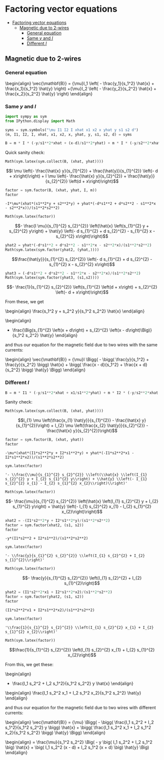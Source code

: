 
# Factoring vector equations

<!-- toc orderedList:0 depthFrom:1 depthTo:6 -->

- [Factoring vector equations](#factoring-vector-equations)
	- [Magnetic due to 2-wires](#magnetic-due-to-2-wires)
		- [General equation](#general-equation)
		- [Same $y$ and $I$](#same-y-and-i)
		- [Different $I$](#different-i)

<!-- tocstop -->

## Magnetic due to 2-wires

### General equation

\begin{align}
\vec{\mathbf{B}} = {\mu}I_1 \left( - \frac{y_1}{s_1^2} \hat{x} + \frac{x_1}{s_1^2}  \hat{y} \right)
                  +{\mu}I_2 \left( - \frac{y_2}{s_2^2} \hat{x} + \frac{x_2}{s_2^2}  \hat{y} \right)
\end{align}

### Same $y$ and $I$


```python
import sympy as sym
from IPython.display import Math
```


```python
syms = sym.symbols("\mu I1 I2 I xhat x1 x2 x yhat y s1 s2 d")
(m, I1, I2, I, xhat, x1, x2, x, yhat, y, s1, s2, d) = syms
```


```python
B = m * I * (-y/s1**2*xhat + (x-d)/s1**2*yhat) + m * I * (-y/s2**2*xhat + (x+d)/s2**2*yhat)
```

Quick sanity check:


```python
Math(sym.latex(sym.collect(B, (xhat, yhat))))
```




$$I \mu \left(- \frac{\hat{x} y}{s_{1}^{2}} + \frac{\hat{y}}{s_{1}^{2}} \left(- d + x\right)\right) + I \mu \left(- \frac{\hat{x} y}{s_{2}^{2}} + \frac{\hat{y}}{s_{2}^{2}} \left(d + x\right)\right)$$




```python
factor = sym.factor(B, (xhat, yhat, I, m))
factor
```




    -I*\mu*(xhat*(s1**2*y + s2**2*y) + yhat*(-d*s1**2 + d*s2**2 - s1**2*x - s2**2*x))/(s1**2*s2**2)




```python
Math(sym.latex(factor))
```




$$- \frac{I \mu}{s_{1}^{2} s_{2}^{2}} \left(\hat{x} \left(s_{1}^{2} y + s_{2}^{2} y\right) + \hat{y} \left(- d s_{1}^{2} + d s_{2}^{2} - s_{1}^{2} x - s_{2}^{2} x\right)\right)$$




```python
yhat2 = yhat*(-d*s1**2 + d*s2**2 - s1**2*x - s2**2*x)/(s1**2*s2**2)
Math(sym.latex(sym.factor(yhat2, (yhat,))))
```




$$\frac{\hat{y}}{s_{1}^{2} s_{2}^{2}} \left(- d s_{1}^{2} + d s_{2}^{2} - s_{1}^{2} x - s_{2}^{2} x\right)$$




```python
yhat3 = (-d*s1**2 + d*s2**2 - s1**2*x - s2**2*x)/(s1**2*s2**2)
Math(sym.latex(sym.factor(yhat3, (s1,s2))))
```




$$- \frac{1}{s_{1}^{2} s_{2}^{2}} \left(s_{1}^{2} \left(d + x\right) + s_{2}^{2} \left(- d + x\right)\right)$$



From these, we get

\begin{align}
\frac{s_1^2 y + s_2^2 y}{s_1^2 s_2^2} \hat{x}
\end{align}

\begin{align}
- \frac{\Big(s_{1}^{2} \left(x + d\right) + s_{2}^{2} \left(x - d\right)\Big)}{s_1^2 s_2^2} \hat{y}
\end{align}

and thus our equation for the magnetic field due to two wires with the same currents:

\begin{align}
\vec{\mathbf{B}} = {\mu}I \Bigg( - \bigg( \frac{y}{s_1^2} + \frac{y}{s_2^2} \bigg) \hat{x}
                 + \bigg( \frac{x - d}{s_1^2} + \frac{x + d}{s_2^2} \bigg) \hat{y} \Bigg)
\end{align}

### Different $I$


```python
B = m * I1 * (-y/s1**2*xhat + x1/s1**2*yhat) + m * I2 * (-y/s2**2*xhat + x2/s2**2*yhat)
```

Sanity check:


```python
Math(sym.latex(sym.collect(B, (xhat, yhat))))
```




$$I_{1} \mu \left(\frac{x_{1} \hat{y}}{s_{1}^{2}} - \frac{\hat{x} y}{s_{1}^{2}}\right) + I_{2} \mu \left(\frac{x_{2} \hat{y}}{s_{2}^{2}} - \frac{\hat{x} y}{s_{2}^{2}}\right)$$




```python
factor = sym.factor(B, (xhat, yhat))
factor
```




    -\mu*(xhat*(I1*s2**2*y + I2*s1**2*y) + yhat*(-I1*s2**2*x1 - I2*s1**2*x2))/(s1**2*s2**2)




```python
sym.latex(factor)
```




    '- \\frac{\\mu}{s_{1}^{2} s_{2}^{2}} \\left(\\hat{x} \\left(I_{1} s_{2}^{2} y + I_{2} s_{1}^{2} y\\right) + \\hat{y} \\left(- I_{1} s_{2}^{2} x_{1} - I_{2} s_{1}^{2} x_{2}\\right)\\right)'




```python
Math(sym.latex(factor))
```




$$- \frac{\mu}{s_{1}^{2} s_{2}^{2}} \left(\hat{x} \left(I_{1} s_{2}^{2} y + I_{2} s_{1}^{2} y\right) + \hat{y} \left(- I_{1} s_{2}^{2} x_{1} - I_{2} s_{1}^{2} x_{2}\right)\right)$$




```python
xhat2 = -(I1*s2**2*y + I2*s1**2*y)/(s1**2*s2**2)
factor = sym.factor(xhat2, (s1, s2))
factor
```




    -y*(I1*s2**2 + I2*s1**2)/(s1**2*s2**2)




```python
sym.latex(factor)
```




    '- \\frac{y}{s_{1}^{2} s_{2}^{2}} \\left(I_{1} s_{2}^{2} + I_{2} s_{1}^{2}\\right)'




```python
Math(sym.latex(factor))
```




$$- \frac{y}{s_{1}^{2} s_{2}^{2}} \left(I_{1} s_{2}^{2} + I_{2} s_{1}^{2}\right)$$




```python
yhat2 = (I1*s2**2*x1 + I2*s1**2*x2)/(s1**2*s2**2)
factor = sym.factor(yhat2, (s1, s2))
factor
```




    (I1*s2**2*x1 + I2*s1**2*x2)/(s1**2*s2**2)




```python
sym.latex(factor)
```




    '\\frac{1}{s_{1}^{2} s_{2}^{2}} \\left(I_{1} s_{2}^{2} x_{1} + I_{2} s_{1}^{2} x_{2}\\right)'




```python
Math(sym.latex(factor))
```




$$\frac{1}{s_{1}^{2} s_{2}^{2}} \left(I_{1} s_{2}^{2} x_{1} + I_{2} s_{1}^{2} x_{2}\right)$$



From this, we get these:

\begin{align}
- \frac{I_1 s_2^2 + I_2 s_1^2}{s_1^2 s_2^2} y \hat{x}
\end{align}

\begin{align}
\frac{I_1 s_2^2 x_1 + I_2 s_1^2 x_2}{s_1^2 s_2^2} \hat{y}
\end{align}

and thus our equation for the magnetic field due to two wires with different currents:

\begin{align}
\vec{\mathbf{B}} = {\mu} \Bigg( - \bigg( \frac{I_1 s_2^2 + I_2 s_1^2}{s_1^2 s_2^2} y \bigg) \hat{x}
                                + \bigg( \frac{I_1 s_2^2 x_1 + I_2 s_1^2 x_2}{s_1^2 s_2^2} \bigg) \hat{y} \Bigg)
\end{align}

\begin{align}
= \frac{\mu}{s_1^2 s_2^2} \Big( - y \big( I_1 s_2^2 + I_2 s_1^2 \big) \hat{x}
                                + \big( I_1 s_2^2 (x - d) + I_2 s_1^2 (x + d) \big) \hat{y} \Big)
\end{align}
